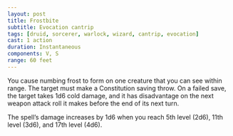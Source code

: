 ```yaml
---
layout: post
title: Frostbite
subtitle: Evocation cantrip
tags: [druid, sorcerer, warlock, wizard, cantrip, evocation]
cast: 1 action
duration: Instantaneous
components: V, S
range: 60 feet
---
```

You cause numbing frost to form on one creature that you can see within range. The target must make a Constitution saving throw. On a failed save, the target takes 1d6 cold damage, and it has disadvantage on the next weapon attack roll it makes before the end of its next turn.

The spell’s damage increases by 1d6 when you reach 5th level (2d6), 11th level (3d6), and 17th level (4d6).